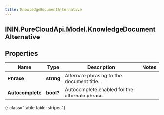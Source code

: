 ```yaml
---
title: KnowledgeDocumentAlternative
---
```

## ININ.PureCloudApi.Model.KnowledgeDocumentAlternative

## Properties

|Name | Type | Description | Notes|
|------------ | ------------- | ------------- | -------------|
| **Phrase** | **string** | Alternate phrasing to the document title. | |
| **Autocomplete** | **bool?** | Autocomplete enabled for the alternate phrase. | |
{: class="table table-striped"}


